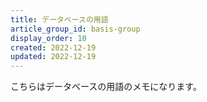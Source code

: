 ```yaml
---
title: データベースの用語
article_group_id: basis-group
display_order: 10
created: 2022-12-19
updated: 2022-12-19
---
```

こちらはデータベースの用語のメモになります。
